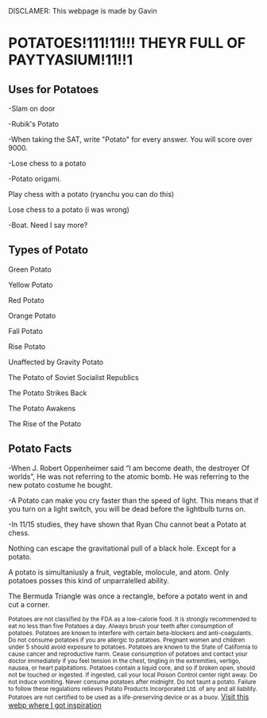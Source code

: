 <!DOCTYPE html>
<html>
<head>
DISCLAMER: This webpage is made by Gavin
</head>
<body>
    <h1>POTATOES!111!11!!! THEYR FULL OF PAYTYASIUM!11!!1</h1>
    <h2>Uses for Potatoes</h2>
    <p>-Slam on door</p> 
    <p>-Rubik's Potato </p>
    <p>-When taking the SAT, write "Potato" for every answer. You will score over 9000.</p>
    <p>-Lose chess to a potato</p>
    <p>-Potato origami.</p>
    <p>Play chess with a potato (ryanchu you can do this)</p>
    <p>Lose chess to a potato (i was wrong)</p>
    <p>-Boat. Need I say more?</p>
    <h2>Types of Potato</h2>
    <p>Green Potato</p>
    <p>Yellow Potato</p>
<p>Red Potato</p>
<p>Orange Potato</p>
<p>Fall Potato</p>
<p>Rise Potato</p>
<p>Unaffected by Gravity Potato</p>
<p>The Potato of Soviet Socialist Republics</p>
<p>The Potato Strikes Back</p>
<p>The Potato Awakens</p>
<p>The Rise of the Potato</p>
<h2>Potato Facts</h2>
    <p>-When J. Robert Oppenheimer said “I am become death, the destroyer Of worlds”, He was not referring to the atomic bomb. He was referring to the new potato costume he bought.</p>
    <p>-A Potato can make you cry faster than the speed of light. This means that if you turn on a light switch, you will be dead before the lightbulb turns on.</p>
    <p>-In 11/15 studies, they have shown that Ryan Chu cannot beat a Potato at chess.</p>
    <p>Nothing can escape the gravitational pull of a black hole. Except for a potato.</p>
    <p>A potato is simultaniusly a fruit, vegtable, molocule, and atom. Only potatoes posses this kind of unparralelled ability.</p>
    <p>The Bermuda Triangle was once a rectangle, before a potato went in and cut a corner.</p>
    
<small>Potatoes are not classified by the FDA as a low-calorie food. It is strongly recommended to eat no less than five Potatoes a day. Always brush your teeth after consumption of potatoes. Potatoes are known to interfere with certain beta-blockers and anti-coagulants. Do not consume potatoes if you are allergic to potatoes. Pregnant women and children under 5 should avoid exposure to potatoes. Potatoes are known to the State of California to cause cancer and reproductive harm. Cease consumption of potatoes and contact your doctor immediately if you feel tension in the chest, tingling in the extremities, vertigo, nausea, or heart palpitations. Potatoes contain a liquid core, and so if broken open, should not be touched or ingested. If ingested, call your local Poison Control center right away. Do not induce vomiting. Never consume potatoes after midnight. Do not taunt a potato. Failure to follow these regulations relieves Potato Products Incorporated Ltd. of any and all liability. Potatoes are not certified to be used as a life-preserving device or as a buoy.</small>
    <a href=“https://oniononiononion.github.io”>Visit this webp where I got inspiration</small>
</body>
</html>


